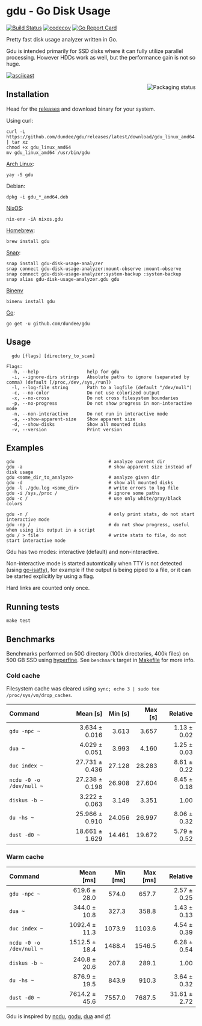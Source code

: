 # gdu - Go Disk Usage

[![Build Status](https://travis-ci.com/dundee/gdu.svg?branch=master)](https://travis-ci.com/dundee/gdu)
[![codecov](https://codecov.io/gh/dundee/gdu/branch/master/graph/badge.svg)](https://codecov.io/gh/dundee/gdu)
[![Go Report Card](https://goreportcard.com/badge/github.com/dundee/gdu)](https://goreportcard.com/report/github.com/dundee/gdu)

Pretty fast disk usage analyzer written in Go.

Gdu is intended primarily for SSD disks where it can fully utilize parallel processing.
However HDDs work as well, but the performance gain is not so huge.

[![asciicast](https://asciinema.org/a/382738.svg)](https://asciinema.org/a/382738)

<a href="https://repology.org/project/gdu/versions">
    <img src="https://repology.org/badge/vertical-allrepos/gdu.svg" alt="Packaging status" align="right">
</a>

## Installation

Head for the [releases](https://github.com/dundee/gdu/releases) and download binary for your system.

Using curl:

    curl -L https://github.com/dundee/gdu/releases/latest/download/gdu_linux_amd64.tgz | tar xz
    chmod +x gdu_linux_amd64
    mv gdu_linux_amd64 /usr/bin/gdu

[Arch Linux](https://aur.archlinux.org/packages/gdu/):

    yay -S gdu

Debian:

    dpkg -i gdu_*_amd64.deb

[NixOS](https://search.nixos.org/packages?channel=unstable&show=gdu&query=gdu):

    nix-env -iA nixos.gdu

[Homebrew](https://formulae.brew.sh/formula/gdu):

    brew install gdu

[Snap](https://snapcraft.io/gdu-disk-usage-analyzer):

    snap install gdu-disk-usage-analyzer
    snap connect gdu-disk-usage-analyzer:mount-observe :mount-observe
    snap connect gdu-disk-usage-analyzer:system-backup :system-backup
    snap alias gdu-disk-usage-analyzer.gdu gdu

[Binenv](https://github.com/devops-works/binenv)

    binenv install gdu

[Go](https://pkg.go.dev/github.com/dundee/gdu):

    go get -u github.com/dundee/gdu


## Usage

```
  gdu [flags] [directory_to_scan]

Flags:
  -h, --help                  help for gdu
  -i, --ignore-dirs strings   Absolute paths to ignore (separated by comma) (default [/proc,/dev,/sys,/run])
  -l, --log-file string       Path to a logfile (default "/dev/null")
  -c, --no-color              Do not use colorized output
  -x, --no-cross              Do not cross filesystem boundaries
  -p, --no-progress           Do not show progress in non-interactive mode
  -n, --non-interactive       Do not run in interactive mode
  -a, --show-apparent-size    Show apparent size
  -d, --show-disks            Show all mounted disks
  -v, --version               Print version
```

## Examples

    gdu                                   # analyze current dir
    gdu -a                                # show apparent size instead of disk usage
    gdu <some_dir_to_analyze>             # analyze given dir
    gdu -d                                # show all mounted disks
    gdu -l ./gdu.log <some_dir>           # write errors to log file
    gdu -i /sys,/proc /                   # ignore some paths
    gdu -c /                              # use only white/gray/black colors

    gdu -n /                              # only print stats, do not start interactive mode
    gdu -np /                             # do not show progress, useful when using its output in a script
    gdu / > file                          # write stats to file, do not start interactive mode

Gdu has two modes: interactive (default) and non-interactive.

Non-interactive mode is started automtically when TTY is not detected (using [go-isatty](https://github.com/mattn/go-isatty)), for example if the output is being piped to a file, or it can be started explicitly by using a flag.

Hard links are counted only once.

## Running tests

    make test


## Benchmarks

Benchmarks performed on 50G directory (100k directories, 400k files) on 500 GB SSD using [hyperfine](https://github.com/sharkdp/hyperfine).
See `benchmark` target in [Makefile](Makefile) for more info.

### Cold cache

Filesystem cache was cleared using `sync; echo 3 | sudo tee /proc/sys/vm/drop_caches`.

| Command | Mean [s] | Min [s] | Max [s] | Relative |
|:---|---:|---:|---:|---:|
| `gdu -npc ~` | 3.634 ± 0.016 | 3.613 | 3.657 | 1.13 ± 0.02 |
| `dua ~` | 4.029 ± 0.051 | 3.993 | 4.160 | 1.25 ± 0.03 |
| `duc index ~` | 27.731 ± 0.436 | 27.128 | 28.283 | 8.61 ± 0.22 |
| `ncdu -0 -o /dev/null ~` | 27.238 ± 0.198 | 26.908 | 27.604 | 8.45 ± 0.18 |
| `diskus -b ~` | 3.222 ± 0.063 | 3.149 | 3.351 | 1.00 |
| `du -hs ~` | 25.966 ± 0.910 | 24.056 | 26.997 | 8.06 ± 0.32 |
| `dust -d0 ~` | 18.661 ± 1.629 | 14.461 | 19.672 | 5.79 ± 0.52 |

### Warm cache

| Command | Mean [ms] | Min [ms] | Max [ms] | Relative |
|:---|---:|---:|---:|---:|
| `gdu -npc ~` | 619.6 ± 28.0 | 574.0 | 657.7 | 2.57 ± 0.25 |
| `dua ~` | 344.0 ± 10.8 | 327.3 | 358.8 | 1.43 ± 0.13 |
| `duc index ~` | 1092.4 ± 11.3 | 1073.9 | 1103.6 | 4.54 ± 0.39 |
| `ncdu -0 -o /dev/null ~` | 1512.5 ± 18.4 | 1488.4 | 1546.5 | 6.28 ± 0.54 |
| `diskus -b ~` | 240.8 ± 20.6 | 207.8 | 289.1 | 1.00 |
| `du -hs ~` | 876.9 ± 19.5 | 843.9 | 910.3 | 3.64 ± 0.32 |
| `dust -d0 ~` | 7614.2 ± 45.6 | 7557.0 | 7687.5 | 31.61 ± 2.72 |



Gdu is inspired by [ncdu](https://dev.yorhel.nl/ncdu), [godu](https://github.com/viktomas/godu), [dua](https://github.com/Byron/dua-cli) and [df](https://www.gnu.org/software/coreutils/manual/html_node/df-invocation.html).
